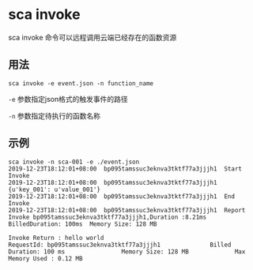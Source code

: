 # sca invoke

sca invoke 命令可以远程调用云端已经存在的函数资源

## 用法

`sca invoke -e event.json -n function_name`

`-e` 参数指定json格式的触发事件的路径

`-n` 参数指定待执行的函数名称

## 示例
```
sca invoke -n sca-001 -e ./event.json
2019-12-23T18:12:01+08:00  bp095tamssuc3eknva3tktf77a3jjjh1  Start Invoke
2019-12-23T18:12:01+08:00  bp095tamssuc3eknva3tktf77a3jjjh1  {u'key_001': u'value_001'}
2019-12-23T18:12:01+08:00  bp095tamssuc3eknva3tktf77a3jjjh1  End Invoke
2019-12-23T18:12:01+08:00  bp095tamssuc3eknva3tktf77a3jjjh1  Report Invoke bp095tamssuc3eknva3tktf77a3jjjh1,Duration :8.21ms  BilledDuration: 100ms  Memory Size: 128 MB

Invoke Return : hello world
RequestId: bp095tamssuc3eknva3tktf77a3jjjh1              Billed Duration: 100 ms                Memory Size: 128 MB             Max Memory Used : 0.12 MB

```